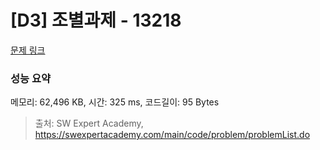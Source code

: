 # [D3] 조별과제 - 13218 

[문제 링크](https://swexpertacademy.com/main/code/problem/problemDetail.do?contestProbId=AXzjvCCq-PwDFASs) 

### 성능 요약

메모리: 62,496 KB, 시간: 325 ms, 코드길이: 95 Bytes



> 출처: SW Expert Academy, https://swexpertacademy.com/main/code/problem/problemList.do
